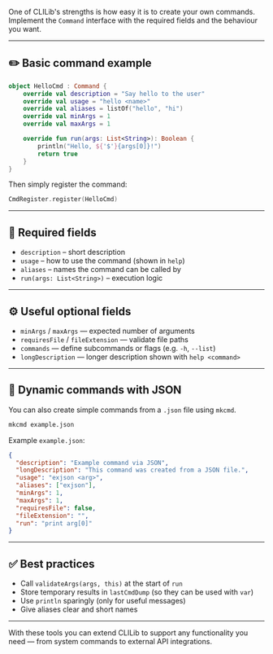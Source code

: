 One of CLILib's strengths is how easy it is to create your own commands. Implement the `Command` interface with the required fields and the behaviour you want.

---

## ✏️ Basic command example

```kotlin
object HelloCmd : Command {
    override val description = "Say hello to the user"
    override val usage = "hello <name>"
    override val aliases = listOf("hello", "hi")
    override val minArgs = 1
    override val maxArgs = 1

    override fun run(args: List<String>): Boolean {
        println("Hello, ${'$'}{args[0]}!")
        return true
    }
}
```

Then simply register the command:

```kotlin
CmdRegister.register(HelloCmd)
```

---

## 📌 Required fields

- `description` – short description
- `usage` – how to use the command (shown in `help`)
- `aliases` – names the command can be called by
- `run(args: List<String>)` – execution logic

---

## ⚙️ Useful optional fields

- `minArgs` / `maxArgs` — expected number of arguments
- `requiresFile` / `fileExtension` — validate file paths
- `commands` — define subcommands or flags (e.g. `-h`, `--list`)
- `longDescription` — longer description shown with `help <command>`

---

## 🔁 Dynamic commands with JSON

You can also create simple commands from a `.json` file using `mkcmd`.

```bash
mkcmd example.json
```

Example `example.json`:

```json
{
  "description": "Example command via JSON",
  "longDescription": "This command was created from a JSON file.",
  "usage": "exjson <arg>",
  "aliases": ["exjson"],
  "minArgs": 1,
  "maxArgs": 1,
  "requiresFile": false,
  "fileExtension": "",
  "run": "print arg[0]"
}
```

---

## ✅ Best practices

- Call `validateArgs(args, this)` at the start of `run`
- Store temporary results in `lastCmdDump` (so they can be used with `var`)
- Use `println` sparingly (only for useful messages)
- Give aliases clear and short names

---

With these tools you can extend CLILib to support any functionality you need — from system commands to external API integrations.
